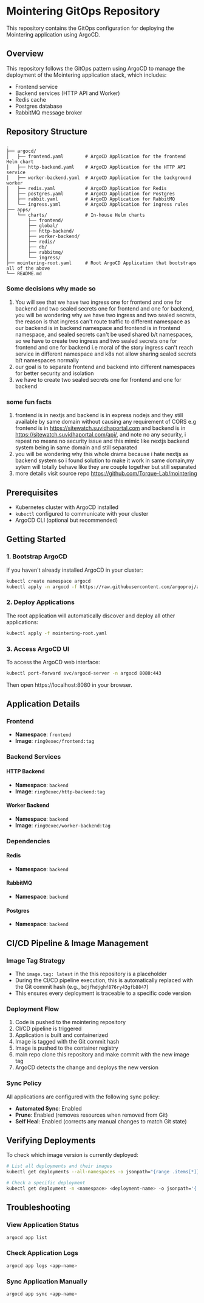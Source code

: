 # Mointering GitOps Repository

This repository contains the GitOps configuration for deploying the Mointering application using ArgoCD.

## Overview

This repository follows the GitOps pattern using ArgoCD to manage the deployment of the Mointering application stack, which includes:

- Frontend service
- Backend services (HTTP API and Worker)
- Redis cache
- Postgres database
- RabbitMQ message broker

## Repository Structure

```
.
├── argocd/
│   ├── frontend.yaml        # ArgoCD Application for the frontend Helm chart
│   ├── http-backend.yaml    # ArgoCD Application for the HTTP API service
│   ├── worker-backend.yaml  # ArgoCD Application for the background worker
│   ├── redis.yaml           # ArgoCD Application for Redis
│   ├── postgres.yaml        # ArgoCD Application for Postgres
│   ├── rabbit.yaml          # ArgoCD Application for RabbitMQ
│   └── ingress.yaml         # ArgoCD Application for ingress rules
├── apps/
│   └── charts/              # In-house Helm charts
│       ├── frontend/
│       ├── global/
│       ├── http-backend/
│       ├── worker-backend/
│       ├── redis/
│       ├── db/
│       ├── rabbitmq/
│       └── ingress/
├── mointering-root.yaml     # Root ArgoCD Application that bootstraps all of the above
└── README.md
```

### Some decisions why made so
1. You will see  that  we have two ingress one for frontend and one for backend and two sealed secrets one for frontend and one for backend, you will be wondering why we have two ingress and two sealed secrets, the reason is that  ingress can't route traffic to different namespace as our backend is in backend namespace and frontend is in frontend namespace, and sealed secrets can't be used shared b/t namespaces, so we have to create two ingress and two sealed secrets one for frontend and one for backend
i.e moral of the story ingress can't reach service in different namespace and k8s not allow sharing sealed secrets b/t namespaces normally
2. our goal is to separate frontend and backend into different namespaces for better security and isolation
3. we have to create two sealed secrets one for frontend and one for backend

### some fun facts
1. frontend is in nextjs and backend is in express nodejs and they still available by same domain without causing any requirement of CORS
e.g  frontend is in https://sitewatch.suvidhaportal.com and backend is in https://sitewatch.suvidhaportal.com/api/, and note no any security, i repeat no means no security issue and this mimic like nextjs backend system being in same domain and still separated
3. you will be wondering why this whole drama because i hate nextjs as backend system so i found solution to make it work in same domain,my sytem will totally behave like they are couple together but still separated
4. more details visit source repo https://github.com/Torque-Lab/mointering
## Prerequisites

- Kubernetes cluster with ArgoCD installed
- `kubectl` configured to communicate with your cluster
- ArgoCD CLI (optional but recommended)

## Getting Started

### 1. Bootstrap ArgoCD

If you haven't already installed ArgoCD in your cluster:

```bash
kubectl create namespace argocd
kubectl apply -n argocd -f https://raw.githubusercontent.com/argoproj/argo-cd/stable/manifests/install.yaml
```

### 2. Deploy Applications

The root application will automatically discover and deploy all other applications:

```bash
kubectl apply -f mointering-root.yaml
```

### 3. Access ArgoCD UI

To access the ArgoCD web interface:

```bash
kubectl port-forward svc/argocd-server -n argocd 8080:443
```
Then open https://localhost:8080 in your browser.

## Application Details

### Frontend

- **Namespace**: `frontend`
- **Image**: `ring0exec/frontend:tag`

### Backend Services

#### HTTP Backend
- **Namespace**: `backend`
- **Image**: `ring0exec/http-backend:tag`

#### Worker Backend
- **Namespace**: `backend`
- **Image**: `ring0exec/worker-backend:tag`

### Dependencies

#### Redis
- **Namespace**: `backend`

#### RabbitMQ
- **Namespace**: `backend`

#### Postgres
- **Namespace**: `backend`

## CI/CD Pipeline & Image Management

### Image Tag Strategy
- The `image.tag: latest` in the this repository is a placeholder
- During the CI/CD pipeline execution, this is automatically replaced with the Git commit hash (e.g., `bdjfhdjghf876ry43gfb8847`)
- This ensures every deployment is traceable to a specific code version

### Deployment Flow
1. Code is pushed to the mointering repository
2. CI/CD pipeline is triggered
3. Application is built and containerized
4. Image is tagged with the Git commit hash
5. Image is pushed to the container registry
6. main repo clone this repository and make commit with the new image tag
7. ArgoCD detects the change and deploys the new version

### Sync Policy

All applications are configured with the following sync policy:
- **Automated Sync**: Enabled
- **Prune**: Enabled (removes resources when removed from Git)
- **Self Heal**: Enabled (corrects any manual changes to match Git state)

## Verifying Deployments

To check which image version is currently deployed:

```bash
# List all deployments and their images
kubectl get deployments --all-namespaces -o jsonpath="{range .items[*]}{'\n'}{.metadata.namespace}{'/'}{.metadata.name}{': '}{range .spec.template.spec.containers[*]}{.image}{', '}{end}{end}"

# Check a specific deployment
kubectl get deployment -n <namespace> <deployment-name> -o jsonpath='{.spec.template.spec.containers[0].image}'
```

## Troubleshooting

### View Application Status
```bash
argocd app list
```

### Check Application Logs
```bash
argocd app logs <app-name>
```

### Sync Application Manually
```bash
argocd app sync <app-name>
```

